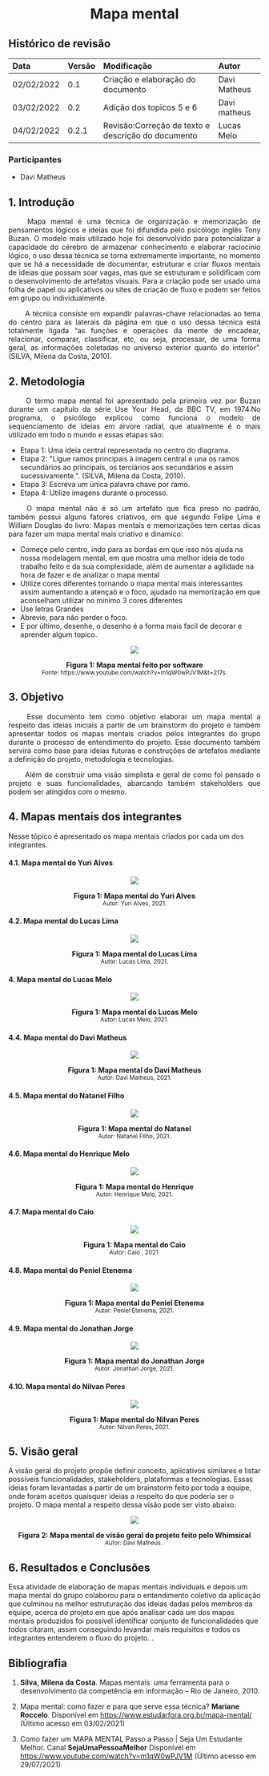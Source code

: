 # <center> Mapa mental

## Histórico de revisão
| Data   | Versão | Modificação  | Autor  |
| :- | :- | :- | :- |
| 02/02/2022 | 0.1 | Criação e elaboração do documento | Davi Matheus |
| 03/02/2022 | 0.2 | Adição dos topicos 5 e 6 | Davi matheus |
| 04/02/2022 | 0.2.1 | Revisão:Correção de texto e descrição do documento | Lucas Melo |


### Participantes

* Davi Matheus

## 1. Introdução

<p align="justify">&emsp;&emsp;
Mapa mental é uma técnica de organização e memorização de pensamentos lógicos e ideias que foi difundida pelo psicólogo inglês Tony Buzan. O modelo mais utilizado hoje foi desenvolvido para potencializar a capacidade do cérebro de armazenar conhecimento e elaborar raciocínio lógico, o uso dessa técnica se torna extremamente importante, no momento que se há a necessidade de documentar, estruturar e criar fluxos mentais de ideias que possam soar vagas, mas que se estruturam e solidificam com o desenvolvimento de artefatos visuais. Para a criação pode ser usado uma folha de papel ou aplicativos ou sites de criação de fluxo e podem ser feitos em grupo ou individualmente.
</p>
<p align="justify">&emsp;&emsp;
A técnica consiste em expandir palavras-chave relacionadas ao tema do centro para as laterais da página em que o uso dessa técnica está totalmente ligada “as funções e operações da mente de encadear, relacionar, comparar, classificar, etc, ou seja, processar, de uma forma geral, as informações coletadas no universo exterior quanto do interior”. (SILVA, Milena da Costa, 2010).
</p>

## 2. Metodologia


<p align="justify">&emsp;&emsp;
O termo mapa mental foi apresentado pela primeira vez por Buzan durante um capítulo da série Use Your Head, da BBC TV, em 1974.No programa, o psicólogo explicou como funciona o modelo de sequenciamento de ideias em árvore radial, que atualmente é o mais utilizado em todo o mundo e essas etapas são:
</p>


- Etapa 1: Uma ideia central representada no centro do diagrama.
- Etapa 2: "Ligue ramos principais à imagem central e una os ramos secundários ao
principais, os terciários aos secundários e assim sucessivamente.". (SILVA, Milena da Costa, 2010).
- Etapa 3: Escreva um única palavra chave por ramo.
- Etapa 4: Utilize imagens durante o processo.

<p align="justify">&emsp;&emsp;
O mapa mental não é só um artefato que fica preso no padrão, também possui alguns fatores criativos, em que segundo Felipe Lima e William Douglas do livro: Mapas mentais e memorizações tem certas dicas para fazer um mapa mental mais criativo e dinamico:
</p>

- Começe pelo centro, indo para as bordas em que isso nós ajuda na nossa modelagem mental, em que mostra uma melhor ideia  de todo trabalho feito e da sua complexidade, além de aumentar a agilidade na hora de fazer e de analizar o mapa mental
- Utilize cores diferentes tornando o mapa mental mais interessantes assim aumentando a atençaõ e o foco, ajudado na memorização em que aconselham utilizar no minimo 3 cores diferentes
- Use letras Grandes
- Abrevie, para não perder o foco.
- E por último, desenhe, o desenho é a forma mais facil de decorar e aprender algum topico.


<p align='center'>
  <img src='../assets/mapa_mental/exemplo_mapa_mental.png'>
  <figcaption align='center'>
      <b>Figura 1: Mapa mental feito por software</b>
      <br>
      <small>Fonte: https://www.youtube.com/watch?v=m1qW0wPJV1M&t=217s.</small>
  </figcaption>
</p>


## 3. Objetivo
<p align="justify">&emsp;&emsp;
 Esse documento tem como objetivo elaborar um mapa mental a respeito das ideias iniciais a partir de um brainstorm do projeto e também apresentar todos os mapas mentais criados pelos integrantes do grupo durante o processo de entendimento do projeto. Esse documento também servirá como base para ideias futuras e construções de artefatos mediante a definição do projeto, metodologia e tecnologias.
</p>

<p align="justify">&emsp;&emsp;
Além de construir uma visão simplista e geral de como foi pensado o projeto e suas funcionalidades, abarcando também stakeholders que podem ser atingidos com o mesmo.
</p>

## 4. Mapas mentais dos integrantes

Nesse tópico é apresentado os mapa mentais criados por cada um dos integrantes.

#### 4.1. Mapa mental do Yuri Alves

<p align='center'>
    <img src='../assets/mapa_mental/mapa_mental_Yuri.png'>
    <figcaption align='center'>
        <b>Figura 1: Mapa mental do Yuri Alves</b>
        <br>
        <small>Autor: Yuri Alves, 2021.</small>
    </figcaption>
</p>

#### 4.2. Mapa mental do Lucas Lima

<p align='center'>
    <img src='../assets/mapa_mental/mapa_mental_mibas.jpeg'>
    <figcaption align='center'>
        <b>Figura 1: Mapa mental do Lucas Lima</b>
        <br>
        <small>Autor: Lucas Lima, 2021.</small>
    </figcaption>
</p>


#### 4. Mapa mental do Lucas Melo

<p align='center'>
    <img src='../assets/mapa_mental/mapa_mental_Lucas.png'>
    <figcaption align='center'>
        <b>Figura 1: Mapa mental do Lucas Melo</b>
        <br>
        <small>Autor: Lucas Melo, 2021.</small>
    </figcaption>
</p>

#### 4.4. Mapa mental do Davi Matheus

<p align='center'>
    <img src='../assets/mapa_mental/mapa_mental_Davi.png'>
    <figcaption align='center'>
        <b>Figura 1: Mapa mental do Davi Matheus</b>
        <br>
        <small>Autor: Davi Matheus, 2021.</small>
    </figcaption>
</p>

#### 4.5. Mapa mental do  Natanel Filho

<p align='center'>
    <img src='../assets/mapa_mental/mapa_mental_Natanel.png'>
    <figcaption align='center'>
        <b>Figura 1: Mapa mental do Natanel</b>
        <br>
        <small>Autor:  Natanel FIlho, 2021.</small>
    </figcaption>
</p>

#### 4.6. Mapa mental do Henrique Melo

<p align='center'>
    <img src='../assets/mapa_mental/mapa_mental_Henrique.png'>
    <figcaption align='center'>
        <b>Figura 1: Mapa mental do Henrique</b>
        <br>
        <small>Autor: Henrique Melo, 2021.</small>
    </figcaption>
</p>


#### 4.7. Mapa mental do Caio

<p align='center'>
    <img src='../assets/mapa_mental/mapa_mental_Caio.png'>
    <figcaption align='center'>
        <b>Figura 1: Mapa mental do Caio</b>
        <br>
        <small>Autor: Caio , 2021.</small>
    </figcaption>
</p>

#### 4.8. Mapa mental do Peniel Etenema

<p align='center'>
    <img src='../assets/mapa_mental/mapa_mental_Peniel.png'>
    <figcaption align='center'>
        <b>Figura 1: Mapa mental do Peniel Etenema</b>
        <br>
        <small>Autor: Peniel Etenema, 2021.</small>
    </figcaption>
</p>

#### 4.9. Mapa mental do Jonathan Jorge

<p align='center'>
    <img src='../assets/mapa_mental/mapa_mental_Jonathan.png'>
    <figcaption align='center'>
        <b>Figura 1: Mapa mental do Jonathan Jorge</b>
        <br>
        <small>Autor: Jonathan Jorge, 2021.</small>
    </figcaption>
</p>

#### 4.10. Mapa mental do Nilvan Peres

<p align='center'>
    <img src='../assets/mapa_mental/mapa_mental_Nilvan.png'>
    <figcaption align='center'>
        <b>Figura 1: Mapa mental do Nilvan Peres</b>
        <br>
        <small>Autor: Nilvan Peres, 2021.</small>
    </figcaption>
</p>

## 5. Visão geral

A visão geral do projeto propõe definir conceito, aplicativos similares e listar possíveis funcionalidades, stakeholders, plataformas e tecnologias. Essas ideias foram levantadas a partir de um brainstorm feito por toda a equipe, onde foram aceitos quaisquer ideias a respeito do que poderia ser o projeto. O mapa mental a respeito dessa visão pode ser visto abaixo:

<p align='center'>
  <img src='../assets/mapa_mental/mapa-mental.png'>
  <figcaption align='center'>
      <b>Figura 2: Mapa mental de visão geral do projeto feito pelo Whimsical</b>
      <br>
      <small>Autor: Davi Matheus .</small>
  </figcaption>
</p>

## 6. Resultados e Conclusões

Essa atividade de elaboração de mapas mentais individuais e depois um mapa mental do grupo colaborou para o entendimento coletivo da aplicação que culminou na melhor estruturação das ideias dadas pelos membros da equipe, acerca do projeto em que após analisar cada um dos mapas mentais produzidos foi possível identificar conjunto de funcionalidades que todos citaram, assim conseguindo levandar mais requisitos e todos os integrantes entenderem o fluxo do projeto.
.

## Bibliografia

1. **Silva, Milena da Costa**. Mapas mentais: uma ferramenta para o desenvolvimento da competência em informação – Rio de Janeiro, 2010.

2. Mapa mental: como fazer e para que serve essa técnica? **Mariane Roccelo**. Disponível em https://www.estudarfora.org.br/mapa-mental/ (Último acesso em 03/02/2021)


4. Como fazer um MAPA MENTAL Passo a Passo | Seja Um Estudante Melhor. Canal **SejaUmaPessoaMelhor** Disponível em https://www.youtube.com/watch?v=m1qW0wPJV1M (Último acesso em 29/07/2021)
